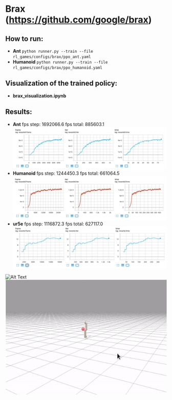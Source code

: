 # Brax (https://github.com/google/brax)  

## How to run:  
* **Ant** ```python runner.py --train --file rl_games/configs/brax/ppo_ant.yaml```
* **Humanoid** ```python runner.py --train --file rl_games/configs/brax/ppo_humanoid.yaml```
## Visualization of the trained policy:  
* **brax_visualization.ipynb**

## Results:  
* **Ant** fps step: 1692066.6 fps total: 885603.1  
![Ant](pictures/brax/brax_ant.jpg)  
* **Humanoid** fps step: 1244450.3 fps total: 661064.5  
![Humanoid](pictures/brax/brax_humanoid.jpg)  
* **ur5e** fps step: 1116872.3 fps total: 627117.0  
![Humanoid](pictures/brax/brax_ur5e.jpg)  


![Alt Text](pictures/brax/humanoid.gif)
![Alt Text](pictures/brax/ur5e.gif)